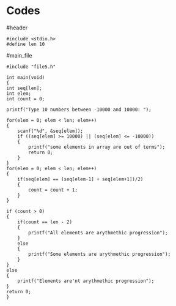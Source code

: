 # Codes
#header

	#include <stdio.h>
	#define len 10


#main_file

	#include "file5.h"

	int main(void)
	{
	int seq[len];  
	int elem;
	int count = 0;
	
	printf("Type 10 numbers between -10000 and 10000: ");
	
	for(elem = 0; elem < len; elem++)
	{
		scanf("%d", &seq[elem]);
		if ((seq[elem] >= 10000) || (seq[elem] <= -10000))
		{
 			printf("some elements in array are out of terms");
			return 0;
		}
	}
	for(elem = 0; elem < len; elem++)
 	{
 		if(seq[elem] == (seq[elem-1] + seq[elem+1])/2)
		{
			count = count + 1;
		}
 	}

	if (count > 0)
	{
		if(count == len - 2)
		{
			printf("All elements are arythmethic progression");
		}
		else
		{
			printf("Some elements are arythmethic progression");
		}
	}
	else
	{
		printf("Elements are'nt arythmethic progression");
	}
	return 0;
	}
